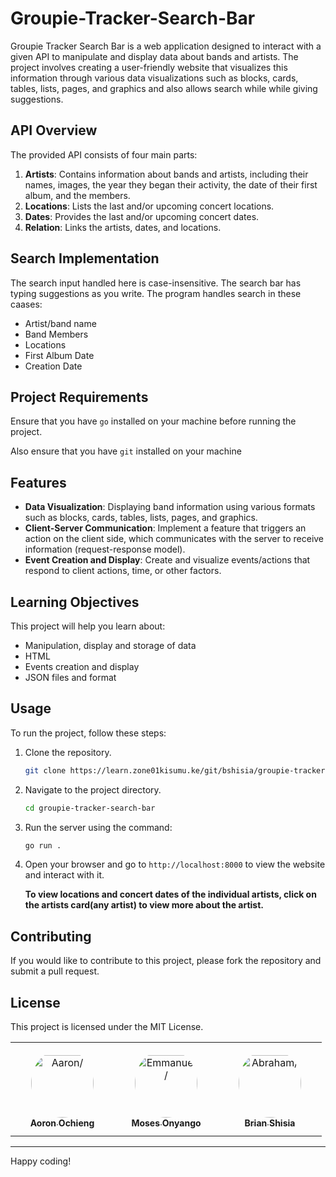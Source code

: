 # Groupie-Tracker-Search-Bar

Groupie Tracker Search Bar is a web application designed to interact with a given API to manipulate and display data about bands and artists. The project involves creating a user-friendly website that visualizes this information through various data visualizations such as blocks, cards, tables, lists, pages, and graphics and also allows search while while giving suggestions.

## API Overview

The provided API consists of four main parts:

1. **Artists**: Contains information about bands and artists, including their names, images, the year they began their activity, the date of their first album, and the members.
2. **Locations**: Lists the last and/or upcoming concert locations.
3. **Dates**: Provides the last and/or upcoming concert dates.
4. **Relation**: Links the artists, dates, and locations.

## Search Implementation

The search input handled here is case-insensitive.
The search bar has typing suggestions as you write.
The program handles search in these caases:
- Artist/band name 
- Band Members
- Locations
- First Album Date
- Creation Date 

## Project Requirements

Ensure that you have `go` installed on your machine before running the project.

Also ensure that you have `git` installed on your machine 

## Features

- **Data Visualization**: Displaying band information using various formats such as blocks, cards, tables, lists, pages, and graphics.
- **Client-Server Communication**: Implement a feature that triggers an action on the client side, which communicates with the server to receive information (request-response model).
- **Event Creation and Display**: Create and visualize events/actions that respond to client actions, time, or other factors.

## Learning Objectives

This project will help you learn about:

- Manipulation, display and storage of data
- HTML
- Events creation and display
- JSON files and format

## Usage

To run the project, follow these steps:

1. Clone the repository.
   
   ```bash
   git clone https://learn.zone01kisumu.ke/git/bshisia/groupie-tracker-search-bar
   ```

2. Navigate to the project directory.
   
   ```bash
   cd groupie-tracker-search-bar
   ```

3. Run the server using the command:
   
   ```sh
   go run .
   ```

4. Open your browser and go to `http://localhost:8000` to view the website and interact with it.
   
   **To view locations and concert dates of the individual artists, click on the artists card(any artist) to view more about the artist.**

## Contributing

If you would like to contribute to this project, please fork the repository and submit a pull request.

## License

This project is licensed under the MIT License.

<table>
<tr>
    <td align="center" style="word-wrap: break-word; width: 150.0; height: 150.0">
        <a href=https://learn.zone01kisumu.ke/git/aaochieng>
            <img src=https://learn.zone01kisumu.ke/git/avatars/8a1b24358854eb12998a07c269542193?size=870 width="100;"  style="border-radius:50%;align-items:center;justify-content:center;overflow:hidden;padding-top:10px" alt=Aaron/>
            <br />
            <sub style="font-size:14px"><b>Aoron Ochieng</b></sub>
        </a>
    </td>
    <td align="center" style="word-wrap: break-word; width: 150.0; height: 150.0">
        <a href=https://learn.zone01kisumu.ke/git/ebarsula>
            <img src=https://learn.zone01kisumu.ke/git/avatars/8f9cf111e69139c3033e3b9f679e91ce?size=870 width="100;"  style="border-radius:50%;align-items:center;justify-content:center;overflow:hidden;padding-top:10px" alt=Emmanuel/>
            <br />
            <sub style="font-size:14px"><b>Moses Onyango</b></sub>
        </a>
    </td>
    <td align="center" style="word-wrap: break-word; width: 150.0; height: 150.0">
        <a href=https://learn.zone01kisumu.ke/git/abrakingoo>
            <img src=https://learn.zone01kisumu.ke/git/avatars/e6b283b461701c3a0bde65d94393f768?size=870 width="100;"  style="border-radius:50%;align-items:center;justify-content:center;overflow:hidden;padding-top:10px" alt=Abraham/>
            <br />
            <sub style="font-size:14px"><b>Brian Shisia</b></sub>
        </a>
    </td>
</tr>
</table>

---

Happy coding!
